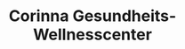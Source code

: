 ---
title: "Corinna Gesundheits-Wellnesscenter"
url: /gleisdorf/corinna-gesundheits-wellnesscenter/
shop: Kosmetik
---